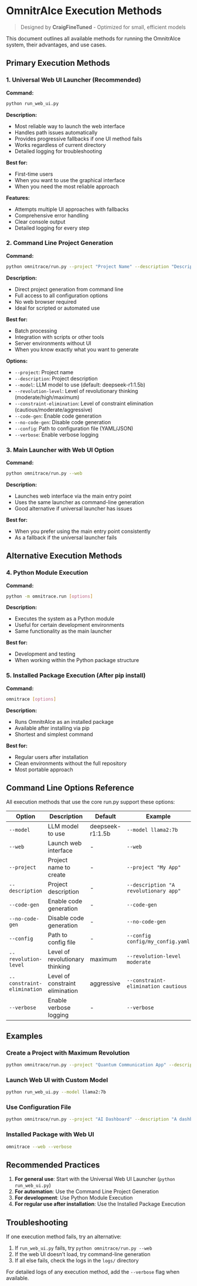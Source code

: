 # OmnitrAIce Execution Methods

> Designed by **CraigFineTuned** - Optimized for small, efficient models

This document outlines all available methods for running the OmnitrAIce system, their advantages, and use cases.

## Primary Execution Methods

### 1. Universal Web UI Launcher (Recommended)

**Command:**
```bash
python run_web_ui.py
```

**Description:**
- Most reliable way to launch the web interface
- Handles path issues automatically
- Provides progressive fallbacks if one UI method fails
- Works regardless of current directory
- Detailed logging for troubleshooting

**Best for:**
- First-time users
- When you want to use the graphical interface
- When you need the most reliable approach

**Features:**
- Attempts multiple UI approaches with fallbacks
- Comprehensive error handling
- Clear console output
- Detailed logging for every step

### 2. Command Line Project Generation

**Command:**
```bash
python omnitrace/run.py --project "Project Name" --description "Description" [options]
```

**Description:**
- Direct project generation from command line
- Full access to all configuration options
- No web browser required
- Ideal for scripted or automated use

**Best for:**
- Batch processing
- Integration with scripts or other tools
- Server environments without UI
- When you know exactly what you want to generate

**Options:**
- `--project`: Project name
- `--description`: Project description
- `--model`: LLM model to use (default: deepseek-r1:1.5b)
- `--revolution-level`: Level of revolutionary thinking (moderate/high/maximum)
- `--constraint-elimination`: Level of constraint elimination (cautious/moderate/aggressive)
- `--code-gen`: Enable code generation
- `--no-code-gen`: Disable code generation
- `--config`: Path to configuration file (YAML/JSON)
- `--verbose`: Enable verbose logging

### 3. Main Launcher with Web UI Option

**Command:**
```bash
python omnitrace/run.py --web
```

**Description:**
- Launches web interface via the main entry point
- Uses the same launcher as command-line generation
- Good alternative if universal launcher has issues

**Best for:**
- When you prefer using the main entry point consistently
- As a fallback if the universal launcher fails

## Alternative Execution Methods

### 4. Python Module Execution

**Command:**
```bash
python -m omnitrace.run [options]
```

**Description:**
- Executes the system as a Python module
- Useful for certain development environments
- Same functionality as the main launcher

**Best for:**
- Development and testing
- When working within the Python package structure

### 5. Installed Package Execution (After pip install)

**Command:**
```bash
omnitrace [options]
```

**Description:**
- Runs OmnitrAIce as an installed package
- Available after installing via pip
- Shortest and simplest command

**Best for:**
- Regular users after installation
- Clean environments without the full repository
- Most portable approach

## Command Line Options Reference

All execution methods that use the core run.py support these options:

| Option | Description | Default | Example |
|--------|-------------|---------|---------|
| `--model` | LLM model to use | deepseek-r1:1.5b | `--model llama2:7b` |
| `--web` | Launch web interface | - | `--web` |
| `--project` | Project name to create | - | `--project "My App"` |
| `--description` | Project description | - | `--description "A revolutionary app"` |
| `--code-gen` | Enable code generation | - | `--code-gen` |
| `--no-code-gen` | Disable code generation | - | `--no-code-gen` |
| `--config` | Path to config file | - | `--config config/my_config.yaml` |
| `--revolution-level` | Level of revolutionary thinking | maximum | `--revolution-level moderate` |
| `--constraint-elimination` | Level of constraint elimination | aggressive | `--constraint-elimination cautious` |
| `--verbose` | Enable verbose logging | - | `--verbose` |

## Examples

### Create a Project with Maximum Revolution

```bash
python omnitrace/run.py --project "Quantum Communication App" --description "A revolutionary app that uses quantum entanglement for instant messaging across any distance" --revolution-level maximum --constraint-elimination aggressive
```

### Launch Web UI with Custom Model

```bash
python run_web_ui.py --model llama2:7b
```

### Use Configuration File

```bash
python omnitrace/run.py --project "AI Dashboard" --description "A dashboard for monitoring AI systems" --config config/config_files/custom_config.yaml
```

### Installed Package with Web UI

```bash
omnitrace --web --verbose
```

## Recommended Practices

1. **For general use**: Start with the Universal Web UI Launcher (`python run_web_ui.py`)
2. **For automation**: Use the Command Line Project Generation
3. **For development**: Use Python Module Execution
4. **For regular use after installation**: Use the Installed Package Execution

## Troubleshooting

If one execution method fails, try an alternative:

1. If `run_web_ui.py` fails, try `python omnitrace/run.py --web`
2. If the web UI doesn't load, try command-line generation
3. If all else fails, check the logs in the `logs/` directory

For detailed logs of any execution method, add the `--verbose` flag when available.
